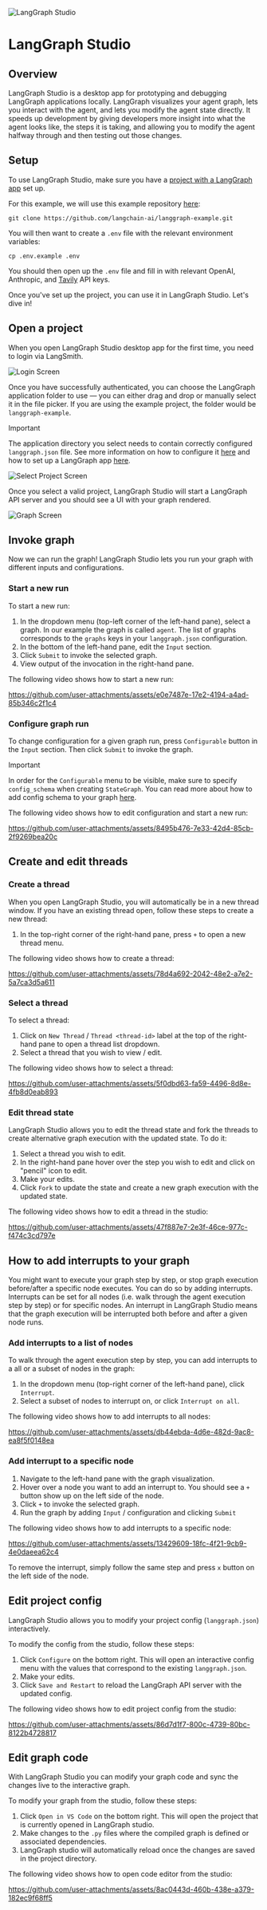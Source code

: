 ![LangGraph Studio](./cover.svg)

# LangGraph Studio

## Overview

LangGraph Studio is a desktop app for prototyping and debugging LangGraph applications locally. LangGraph visualizes your agent graph, lets you interact with the agent, and lets you modify the agent state directly. It speeds up development by giving developers more insight into what the agent looks like, the steps it is taking, and allowing you to modify the agent halfway through and then testing out those changes.

## Setup

To use LangGraph Studio, make sure you have a [project with a LangGraph app](https://langchain-ai.github.io/langgraph/cloud/deployment/setup/) set up.

For this example, we will use this example repository [here](https://github.com/langchain-ai/langgraph-example):

```shell
git clone https://github.com/langchain-ai/langgraph-example.git
```

You will then want to create a `.env` file with the relevant environment variables:

```shell
cp .env.example .env
```

You should then open up the `.env` file and fill in with relevant OpenAI, Anthropic, and [Tavily](https://app.tavily.com/sign-in) API keys.

Once you've set up the project, you can use it in LangGraph Studio. Let's dive in!

## Open a project

When you open LangGraph Studio desktop app for the first time, you need to login via LangSmith.

![Login Screen](./img/login_screen.png)

Once you have successfully authenticated, you can choose the LangGraph application folder to use — you can either drag and drop or manually select it in the file picker. If you are using the example project, the folder would be `langgraph-example`.

> [!IMPORTANT] 
> The application directory you select needs to contain correctly configured `langgraph.json` file. See more information on how to configure it [here](https://langchain-ai.github.io/langgraph/cloud/reference/cli/#configuration-file) and how to set up a LangGraph app [here](https://langchain-ai.github.io/langgraph/cloud/deployment/setup/).

![Select Project Screen](./img/select_project_screen.png)

Once you select a valid project, LangGraph Studio will start a LangGraph API server and you should see a UI with your graph rendered.

![Graph Screen](./img/graph_screen.png)

## Invoke graph

Now we can run the graph! LangGraph Studio lets you run your graph with different inputs and configurations.

### Start a new run

To start a new run:

1. In the dropdown menu (top-left corner of the left-hand pane), select a graph. In our example the graph is called `agent`. The list of graphs corresponds to the `graphs` keys in your `langgraph.json` configuration.
1. In the bottom of the left-hand pane, edit the `Input` section.
1. Click `Submit` to invoke the selected graph.
1. View output of the invocation in the right-hand pane.

The following video shows how to start a new run:

https://github.com/user-attachments/assets/e0e7487e-17e2-4194-a4ad-85b346c2f1c4

### Configure graph run

To change configuration for a given graph run, press `Configurable` button in the `Input` section. Then click `Submit` to invoke the graph.

> [!IMPORTANT] 
> In order for the `Configurable` menu to be visible, make sure to specify `config_schema` when creating `StateGraph`. You can read more about how to add config schema to your graph [here](https://langchain-ai.github.io/langgraph/cloud/how-tos/cloud_examples/configuration_cloud/).
   
The following video shows how to edit configuration and start a new run:



https://github.com/user-attachments/assets/8495b476-7e33-42d4-85cb-2f9269bea20c


## Create and edit threads

### Create a thread

When you open LangGraph Studio, you will automatically be in a new thread window. If you have an existing thread open, follow these steps to create a new thread:

1. In the top-right corner of the right-hand pane, press `+` to open a new thread menu.

The following video shows how to create a thread:

https://github.com/user-attachments/assets/78d4a692-2042-48e2-a7e2-5a7ca3d5a611

### Select a thread

To select a thread:

1. Click on `New Thread` / `Thread <thread-id>` label at the top of the right-hand pane to open a thread list dropdown.
1. Select a thread that you wish to view / edit.

The following video shows how to select a thread:

https://github.com/user-attachments/assets/5f0dbd63-fa59-4496-8d8e-4fb8d0eab893

### Edit thread state

LangGraph Studio allows you to edit the thread state and fork the threads to create alternative graph execution with the updated state. To do it:

1. Select a thread you wish to edit.
1. In the right-hand pane hover over the step you wish to edit and click on "pencil" icon to edit.
1. Make your edits.
1. Click `Fork` to update the state and create a new graph execution with the updated state.

The following video shows how to edit a thread in the studio:

https://github.com/user-attachments/assets/47f887e7-2e3f-46ce-977c-f474c3cd797e

## How to add interrupts to your graph

You might want to execute your graph step by step, or stop graph execution before/after a specific node executes. You can do so by adding interrupts. Interrupts can be set for all nodes (i.e. walk through the agent execution step by step) or for specific nodes. An interrupt in LangGraph Studio means that the graph execution will be interrupted both before and after a given node runs.

### Add interrupts to a list of nodes

To walk through the agent execution step by step, you can add interrupts to a all or a subset of nodes in the graph:

1. In the dropdown menu (top-right corner of the left-hand pane), click `Interrupt`.
2. Select a subset of nodes to interrupt on, or click `Interrupt on all`.

The following video shows how to add interrupts to all nodes:

https://github.com/user-attachments/assets/db44ebda-4d6e-482d-9ac8-ea8f5f0148ea

### Add interrupt to a specific node

1. Navigate to the left-hand pane with the graph visualization.
1. Hover over a node you want to add an interrupt to. You should see a `+` button show up on the left side of the node.
1. Click `+` to invoke the selected graph.
1. Run the graph by adding `Input` / configuration and clicking `Submit`

The following video shows how to add interrupts to a specific node:

https://github.com/user-attachments/assets/13429609-18fc-4f21-9cb9-4e0daeea62c4

To remove the interrupt, simply follow the same step and press `x` button on the left side of the node.

## Edit project config

LangGraph Studio allows you to modify your project config (`langgraph.json`) interactively.

To modify the config from the studio, follow these steps:

1. Click `Configure` on the bottom right. This will open an interactive config menu with the values that correspond to the existing `langgraph.json`.
1. Make your edits.
1. Click `Save and Restart` to reload the LangGraph API server with the updated config.

The following video shows how to edit project config from the studio:

https://github.com/user-attachments/assets/86d7d1f7-800c-4739-80bc-8122b4728817

## Edit graph code

With LangGraph Studio you can modify your graph code and sync the changes live to the interactive graph.

To modify your graph from the studio, follow these steps:

1. Click `Open in VS Code` on the bottom right. This will open the project that is currently opened in LangGraph studio.
1. Make changes to the `.py` files where the compiled graph is defined or associated dependencies.
1. LangGraph studio will automatically reload once the changes are saved in the project directory.

The following video shows how to open code editor from the studio:

https://github.com/user-attachments/assets/8ac0443d-460b-438e-a379-182ec9f68ff5
